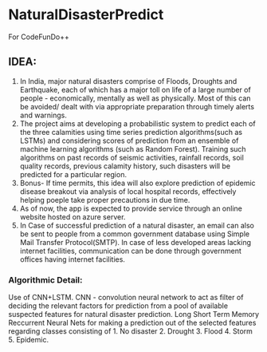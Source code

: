 # NaturalDisasterPredict
For CodeFunDo++

## IDEA:
1. In India, major natural disasters comprise of Floods, Droughts and Earthquake, each of which has a major toll on life of a large number of people - economically, mentally as well as physically. Most of this can be avoided/ dealt with via appropriate preparation through timely alerts and warnings.
2. The project aims at developing a probabilistic system to predict each of the three calamities using time series prediction algorithms(such as LSTMs) and considering scores of prediction from an ensemble of machine learning algorithms (such as Random Forest).
Training such algorithms on past records of seismic activities, rainfall records, soil quality records, previous calamity history, such disasters will be predicted for a particular region.
3. Bonus- If time permits, this idea will also explore prediction of epidemic disease breakout via analysis of local hospital records, effectively helping poeple take proper precautions in due time.
4. As of now, the app is expected to provide service through an online website hosted on azure server. 
5. In Case of successful prediction of a natural disaster, an email can also be sent to people from a common government database using Simple Mail Transfer Protocol(SMTP). In case of less developed areas lacking internet facilities, communication can be done through government offices having internet facilities.


### Algorithmic Detail:
Use of CNN+LSTM. CNN - convolution neural network to act as filter of deciding the relevant factors for prediction from a pool of available suspected features for natural disaster prediction. Long Short Term Memory Reccurrent Neural Nets for making a prediction out of the selected features regarding classes consisting of 1. No disaster 2. Drought 3. Flood 4. Storm 5. Epidemic.
